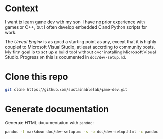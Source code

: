 # Context
I want to learn game dev with my son. I have no prior experience with games or
C++, but I often develop embedded C and Python scripts for work.

The *Unreal Engine* is as good a starting point as any, except that it is
highly coupled to Microsoft Visual Studio, at least according to community
posts. My first goal is to set up a build tool without ever installing Microsoft
Visual Studio. Progress on this is documented in `doc/dev-setup.md`.

# Clone this repo
```bash
git clone https://github.com/sustainablelab/game-dev.git
```

# Generate documentation
Generate HTML documentation with `pandoc`:
```bash
pandoc -f markdown doc/dev-setup.md -s -o doc/dev-setup.html -c pandoc.css --toc
```
